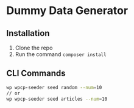 # Dummy Data Generator

## Installation

1. Clone the repo
1. Run the command `composer install`

## CLI Commands

```bash
wp wpcp-seeder seed random --num=10
// or
wp wpcp-seeder seed articles --num=10
```